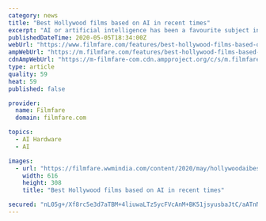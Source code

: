 ```yaml
---
category: news
title: "Best Hollywood films based on AI in recent times"
excerpt: "AI or artificial intelligence has been a favourite subject in the realm of American speculative fiction. Almost all big-name SF writers have written about it and taking a cue from their writings, as well as from Japanese manga,"
publishedDateTime: 2020-05-05T18:34:00Z
webUrl: "https://www.filmfare.com/features/best-hollywood-films-based-on-ai-in-recent-times-40665.html"
ampWebUrl: "https://m.filmfare.com/features/best-hollywood-films-based-on-ai-in-recent-times-40665.amp"
cdnAmpWebUrl: "https://m-filmfare-com.cdn.ampproject.org/c/s/m.filmfare.com/features/best-hollywood-films-based-on-ai-in-recent-times-40665.amp"
type: article
quality: 59
heat: 59
published: false

provider:
  name: Filmfare
  domain: filmfare.com

topics:
  - AI Hardware
  - AI

images:
  - url: "https://filmfare.wwmindia.com/content/2020/may/hollywoodaibest61588695032.jpg"
    width: 616
    height: 308
    title: "Best Hollywood films based on AI in recent times"

secured: "nL05g+/Xf8rc5e3d7aTBM+4liuwaLTz5ycFVcAnM+BK51jsyusbaJtC/aATnNotzoLhYBiKcdkTbH+U8JBNAk1j7vyyCeMbBKbOCsZ/VENyN10embQW0FQxCiiBTDP6EKT2BKrN/XNC9GJxurMH+c1Ag2dWuirJOM9ofCQTYz0kPOWwnQn+z1FqCX5FfqL7KLXcVr0bkArvB0vKWKuIiwMWRqQZI8VLwzgu5L4rLuT5zuO+LGlsTSRFTjooKC6ugk2LHOqTS/Zqw5SJg32TzoLb2riEOTJ5zTpUFLgzh8F8/1qTJn81B3CyOPIFRKS+b;Q4I5y6b5el+lAEL4K1VrDw=="
---
```


